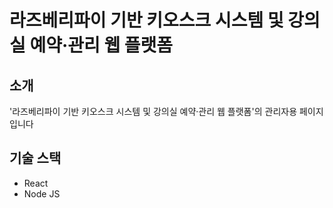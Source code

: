 # 라즈베리파이 기반 키오스크 시스템 및 강의실 예약·관리 웹 플랫폼

## 소개
'라즈베리파이 기반 키오스크 시스템 및 강의실 예약·관리 웹 플랫폼'의 관리자용 페이지 입니다

## 기술 스택
- React
- Node JS
